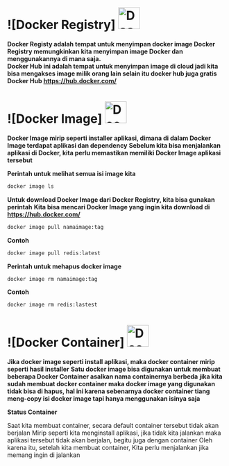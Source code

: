 # ![Docker Registry] <img src="https://www.docker.com/wp-content/uploads/2022/03/Moby-logo.png" alt="Docker" width="50">
**Docker Registy adalah tempat untuk menyimpan docker image Docker Registry memungkinkan kita menyimpan image Docker dan menggunakannya di mana saja.**  
**Docker Hub ini adalah tempat untuk menyimpan image di cloud jadi kita bisa mengakses image milik orang lain selain itu docker hub juga gratis**  
**Docker Hub https://hub.docker.com/**

# ![Docker Image] <img src="https://www.docker.com/wp-content/uploads/2022/03/Moby-logo.png" alt="Docker" width="50">
**Docker Image mirip seperti installer aplikasi, dimana di dalam Docker Image terdapat aplikasi dan dependency**
**Sebelum kita bisa menjalankan aplikasi di Docker, kita perlu memastikan memiliki Docker Image aplikasi tersebut**


**Perintah untuk melihat semua isi image kita**

```bash
docker image ls
```

**Untuk download Docker Image dari Docker Registry, kita bisa gunakan perintah**
**Kita bisa mencari Docker Image yang ingin kita download di https://hub.docker.com/**

```bash
docker image pull namaimage:tag
```

**Contoh**
```bash
docker image pull redis:latest
```

**Perintah untuk mehapus docker image**

```bash
docker image rm namaimage:tag
```

**Contoh**
```bash
docker image rm redis:lastest
```

# ![Docker Container] <img src="https://www.docker.com/wp-content/uploads/2022/03/Moby-logo.png" alt="Docker" width="50">
**Jika docker image seperti install aplikasi, maka docker container mirip seperti hasil installer**
**Satu docker image bisa digunakan untuk membuat beberapa Docker Container asalkan nama containernya berbeda**
**jika kita sudah membuat docker container maka docker image yang digunakan tidak bisa di hapus, hal ini karena sebenarnya docker container tiang meng-copy isi docker image tapi hanya menggunakan isinya saja**

**Status Container**

Saat kita membuat container, secara default container tersebut tidak akan berjalan
Mirip seperti kita menginstall aplikasi, jika tidak kita jalankan maka aplikasi tersebut tidak akan berjalan, begitu juga dengan container
Oleh karena itu, setelah kita membuat container, Kita perlu menjalankan jika memang ingin di jalankan
